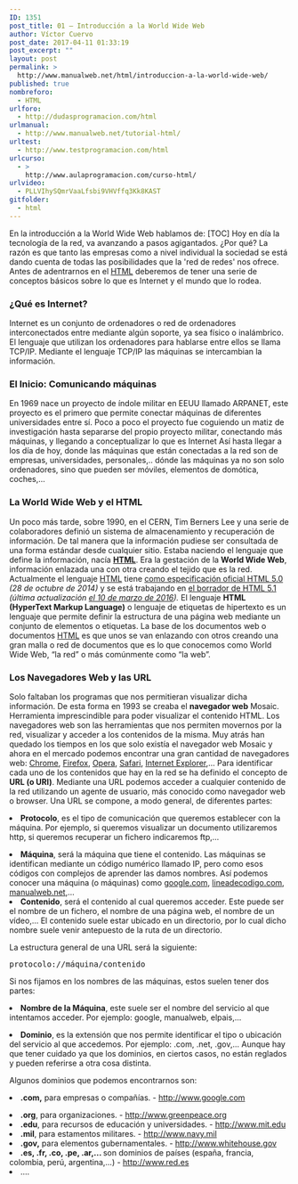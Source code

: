 ```yaml
---
ID: 1351
post_title: 01 – Introducción a la World Wide Web
author: Víctor Cuervo
post_date: 2017-04-11 01:33:19
post_excerpt: ""
layout: post
permalink: >
  http://www.manualweb.net/html/introduccion-a-la-world-wide-web/
published: true
nombreforo:
  - HTML
urlforo:
  - http://dudasprogramacion.com/html
urlmanual:
  - http://www.manualweb.net/tutorial-html/
urltest:
  - http://www.testprogramacion.com/html
urlcurso:
  - >
    http://www.aulaprogramacion.com/curso-html/
urlvideo:
  - PLLVIhySQmrVaaLfsbi9VHVffq3Kk8KAST
gitfolder:
  - html
---
```

En la introducción a la World Wide Web hablamos de: [TOC] <span style="font-weight: 400">Hoy en día la tecnología de la red, va avanzando a pasos agigantados. ¿Por qué? La razón es que tanto las empresas como a nivel individual la sociedad se está dando cuenta de todas las posibilidades que la 'red de redes' nos ofrece.</span> <span style="font-weight: 400">Antes de adentrarnos en el </span>[<span style="font-weight: 400">HTML</span>][1]<span style="font-weight: 400"> deberemos de tener una serie de conceptos básicos sobre lo que es Internet y el mundo que lo rodea.</span>

### ¿Qué es Internet?

Internet es un conjunto de ordenadores o red de ordenadores interconectados entre mediante algún soporte, ya sea físico o inalámbrico. El lenguaje que utilizan los ordenadores para hablarse entre ellos se llama TCP/IP. Mediante el lenguaje TCP/IP las máquinas se intercambian la información.

### El Inicio: Comunicando máquinas

En 1969 nace un proyecto de índole militar en EEUU llamado ARPANET, este proyecto es el primero que permite conectar máquinas de diferentes universidades entre sí. Poco a poco el proyecto fue coguiendo un matiz de investigación hasta separarse del propio proyecto militar, conectando más máquinas, y llegando a conceptualizar lo que es Internet Así hasta llegar a los día de hoy, donde las máquinas que están conectadas a la red son de empresas, universidades, personales,.. dónde las máquinas ya no son solo ordenadores, sino que pueden ser móviles, elementos de domótica, coches,...

### La World Wide Web y el HTML

<span style="font-weight: 400">Un poco más tarde, sobre 1990, en el CERN, Tim Berners Lee y una serie de colaboradores definió un sistema de almacenamiento y recuperación de información. De tal manera que la información pudiese ser consultada de una forma estándar desde cualquier sitio.</span> <span style="font-weight: 400">Estaba naciendo el lenguaje que define la información, nacía </span>[**HTML**][1]<span style="font-weight: 400">. Era la gestación de la </span>**World Wide Web**<span style="font-weight: 400">, información enlazada una con otra creando el tejido que es la red.</span> <span style="font-weight: 400">Actualmente el lenguaje </span>[<span style="font-weight: 400">HTML</span>][1]<span style="font-weight: 400"> tiene </span>[<span style="font-weight: 400">como especificación oficial HTML 5.0</span>][2] *<span style="font-weight: 400">(28 de octubre de 2014) </span>*<span style="font-weight: 400">y se está trabajando en </span>[<span style="font-weight: 400">el borrador de HTML 5.1</span>][3] *<span style="font-weight: 400">(última actualización </span>*[*<span style="font-weight: 400">el 10 de marzo de 2016</span>*][4]*<span style="font-weight: 400">).</span>* <span style="font-weight: 400">El lenguaje </span>**HTML (HyperText Markup Language)**<span style="font-weight: 400"> o lenguaje de etiquetas de hipertexto es un lenguaje que permite definir la estructura de una página web mediante un conjunto de elementos o etiquetas.</span> <span style="font-weight: 400">La base de los documentos web o documentos </span>[<span style="font-weight: 400">HTML</span>][1]<span style="font-weight: 400"> es que unos se van enlazando con otros creando una gran malla o red de documentos que es lo que conocemos como World Wide Web, “la red” o más comúnmente como “la web”.</span>

### Los Navegadores Web y las URL

<span style="font-weight: 400">Solo faltaban los programas que nos permitieran visualizar dicha información. De esta forma en 1993 se creaba el </span>**navegador web**<span style="font-weight: 400"> Mosaic. Herramienta imprescindible para poder visualizar el contenido HTML.</span> <span style="font-weight: 400">Los navegadores web son las herramientas que nos permiten movernos por la red, visualizar y acceder a los contenidos de la misma. Muy atrás han quedado los tiempos en los que solo existía el navegador web Mosaic y ahora en el mercado podemos encontrar una gran cantidad de navegadores web: </span>[<span style="font-weight: 400">Chrome</span>][5]<span style="font-weight: 400">, </span>[<span style="font-weight: 400">Firefox</span>][6]<span style="font-weight: 400">, </span>[<span style="font-weight: 400">Opera</span>][7]<span style="font-weight: 400">, </span>[<span style="font-weight: 400">Safari</span>][8]<span style="font-weight: 400">, </span>[<span style="font-weight: 400">Internet Explorer</span>][9]<span style="font-weight: 400">,...</span> <span style="font-weight: 400">Para identificar cada uno de los contenidos que hay en la red se ha definido el concepto de </span>**URL (o URI)**<span style="font-weight: 400">. Mediante una URL podemos acceder a cualquier contenido de la red utilizando un agente de usuario, más conocido como navegador web o browser.</span> <span style="font-weight: 400">Una URL se compone, a modo general, de diferentes partes:</span> <li style="font-weight: 400">
  <b>Protocolo</b><span style="font-weight: 400">, es el tipo de comunicación que queremos establecer con la máquina. Por ejemplo, si queremos visualizar un documento utilizaremos http, si queremos recuperar un fichero indicaremos ftp,...</span>
</li>
<li style="font-weight: 400">
  <b>Máquina</b><span style="font-weight: 400">, será la máquina que tiene el contenido. Las máquinas se identifican mediante un código numérico llamado IP, pero como esos códigos con complejos de aprender las damos nombres. Así podemos conocer una máquina (o máquinas) como </span><a href="http://www.google.com"><span style="font-weight: 400">google.com</span></a><span style="font-weight: 400">, </span><a href="http://lineadecodigo.com"><span style="font-weight: 400">lineadecodigo.com</span></a><span style="font-weight: 400">, </span><a href="http://www.manualweb.net"><span style="font-weight: 400">manualweb.net</span></a><span style="font-weight: 400">,...</span>
</li>
<li style="font-weight: 400">
  <b>Contenido</b><span style="font-weight: 400">, será el contenido al cual queremos acceder. Este puede ser el nombre de un fichero, el nombre de una página web, el nombre de un vídeo,... El contenido suele estar ubicado en un directorio, por lo cual dicho nombre suele venir antepuesto de la ruta de un directorio.</span>
</li>

<span style="font-weight: 400">La estructura general de una URL será la siguiente:</span>

<pre>protocolo://máquina/contenido</pre>

<span style="font-weight: 400">Si nos fijamos en los nombres de las máquinas, estos suelen tener dos partes:</span> <li style="font-weight: 400">
  <b>Nombre de la Máquina</b><span style="font-weight: 400">, este suele ser el nombre del servicio al que intentamos acceder. Por ejemplo: google, manualweb, elpais,...</span>
</li>
<li style="font-weight: 400">
  <b>Dominio</b><span style="font-weight: 400">, es la extensión que nos permite identificar el tipo o ubicación del servicio al que accedemos. Por ejemplo: .com, .net, .gov,... Aunque hay que tener cuidado ya que los dominios, en ciertos casos, no están reglados y pueden referirse a otra cosa distinta.</span>
</li>

<span style="font-weight: 400">Algunos dominios que podemos encontrarnos son:</span> <li style="font-weight: 400">
  <b>.com,</b><span style="font-weight: 400"> para empresas o compañías. - </span><a href="http://www.google.com"><span style="font-weight: 400">http://www.google.com</span></a>
</li>
<li style="font-weight: 400">
  <b>.org</b><span style="font-weight: 400">, para organizaciones. - </span><a href="http://www.greenpeace.org"><span style="font-weight: 400">http://www.greenpeace.org</span></a>
</li>
<li style="font-weight: 400">
  <b>.edu</b><span style="font-weight: 400">, para recursos de educación y universidades. - </span><a href="http://www.mit.edu"><span style="font-weight: 400">http://www.mit.edu</span></a>
</li>
<li style="font-weight: 400">
  <b>.mil</b><span style="font-weight: 400">, para estamentos militares. - </span><a href="http://www.navy.mil"><span style="font-weight: 400">http://www.navy.mil</span></a>
</li>
<li style="font-weight: 400">
  <b>.gov,</b><span style="font-weight: 400"> para elementos gubernamentales. - </span><a href="http://www.whitehouse.gov"><span style="font-weight: 400">http://www.whitehouse.gov</span></a>
</li>
<li style="font-weight: 400">
  <b>.es, .fr, .co, .pe, .ar,... </b><span style="font-weight: 400">son dominios de países (españa, francia, colombia, perú, argentina,...) - </span><a href="http://www.red.es"><span style="font-weight: 400">http://www.red.es</span></a>
</li>
<li style="font-weight: 400">
  <span style="font-weight: 400">….</span>
</li>

 [1]: http://www.manualweb.net/tutorial-html/
 [2]: http://www.w3.org/TR/2014/REC-html5-20141028/
 [3]: https://www.w3.org/TR/2016/WD-html51-20160310/
 [4]: https://www.w3.org/blog/news/archives/5313
 [5]: http://www.ayudaenlaweb.com/navegadores/que-es-google-chrome/
 [6]: http://www.ayudaenlaweb.com/navegadores/que-es-firefox/
 [7]: http://www.ayudaenlaweb.com/navegadores/que-es-opera/
 [8]: http://www.ayudaenlaweb.com/navegadores/que-es-safari/
 [9]: http://www.ayudaenlaweb.com/navegadores/que-es-internet-explorer/